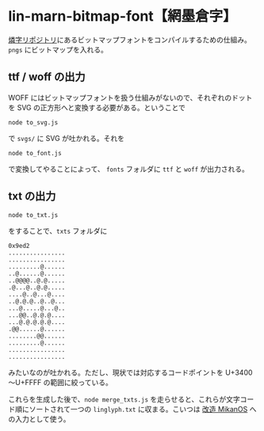 # lin-marn-bitmap-font【網墨倉字】

[燐字リポジトリ](https://github.com/jurliyuuri/lin-marn)にあるビットマップフォントをコンパイルするための仕組み。`pngs` にビットマップを入れる。

## ttf / woff の出力
WOFF にはビットマップフォントを扱う仕組みがないので、それぞれのドットを SVG の正方形へと変換する必要がある。ということで

```
node to_svg.js
```

で `svgs/` に SVG が吐かれる。それを

```
node to_font.js
```

で変換してやることによって、 `fonts` フォルダに `ttf` と `woff` が出力される。

## txt の出力

```
node to_txt.js
```

をすることで、`txts` フォルダに

```
0x9ed2
................
................
.........@......
..@......@......
..@@@@..@.@.....
.@...@..@.@.....
....@..@...@....
..@.@.@..@..@...
...@.....@...@..
...@@..@.@.@....
...@.@.@.@.@....
.@@......@......
........@@......
.........@......
................
................
```

みたいなのが吐かれる。ただし、現状では対応するコードポイントを U+3400～U+FFFF の範囲に絞っている。

これらを生成した後で、`node merge_txts.js` を走らせると、これらが文字コード順にソートされて一つの `linglyph.txt` に収まる。こいつは [改造 MikanOS](https://github.com/sozysozbot/mikanos/tree/hsjoihs/kernel) への入力として使う。
